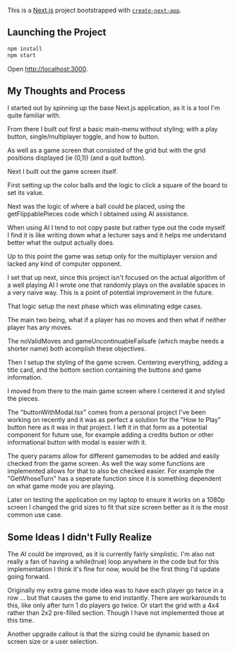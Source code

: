This is a [Next.js](https://nextjs.org) project bootstrapped with [`create-next-app`](https://nextjs.org/docs/app/api-reference/cli/create-next-app).

## Launching the Project

```bash
npm install
npm start
```

Open [http://localhost:3000](http://localhost:3000).

## My Thoughts and Process

I started out by spinning up the base Next.js application, as it is a tool I'm quite familiar with.

From there I built out first a basic main-menu without styling; with a play button, single/multiplayer toggle, and how to button.

As well as a game screen that consisted of the grid but with the grid positions displayed (ie (0,1)) (and a quit button).

Next I built out the game screen itself.

First setting up the color balls and the logic to click a square of the board to set its value.

Next was the logic of where a ball could be placed, using the getFlippablePieces code which I obtained using AI assistance.

When using AI I tend to not copy paste but rather type out the code myself. I find it is like writing down what a lecturer says and it helps me understand better what the output actually does.

Up to this point the game was setup only for the multiplayer version and lacked any kind of computer opponent.

I set that up next, since this project isn't focused on the actual algorithm of a well playing AI I wrote one that randomly plays on the available spaces in a very naive way. This is a point of potential improvement in the future.

That logic setup the next phase which was eliminating edge cases.

The main two being, what if a player has no moves and then what if neither player has any moves.

The noValidMoves and gameUncontinuableFailsafe (which maybe needs a shorter name) both acomplish these objectives.

Then I setup the styling of the game screen. Centering everything, adding a title card, and the bottom section containing the buttons and game information.

I moved from there to the main game screen where I centered it and styled the pieces.

The "buttonWithModal.tsx" comes from a personal project I've been working on recently and it was as perfect a solution for the "How to Play" button here as it was in that project. I left it in that form as a potential component for future use, for example adding a credits button or other informational button with modal is easier with it.

The query params allow for different gamemodes to be added and easily checked from the game screen.
As well the way some functions are implemented allows for that to also be checked easier. For example the "GetWhoseTurn" has a seperate function since it is something dependent on what game mode you are playing.

Later on testing the application on my laptop to ensure it works on a 1080p screen I changed the grid sizes to fit that size screen better as it is the most common use case.

## Some Ideas I didn't Fully Realize

The AI could be improved, as it is currently fairly simplistic. I'm also not really a fan of having a while(true) loop anywhere in the code but for this implementation I think it's fine for now, would be the first thing I'd update going forward.

Originally my extra game mode idea was to have each player go twice in a row ... but that causes the game to end instantly. There are workarounds to this, like only after turn 1 do players go twice. Or start the grid with a 4x4 rather than 2x2 pre-filled section. Though I have not implemented those at this time.

Another upgrade callout is that the sizing could be dynamic based on screen size or a user selection.
